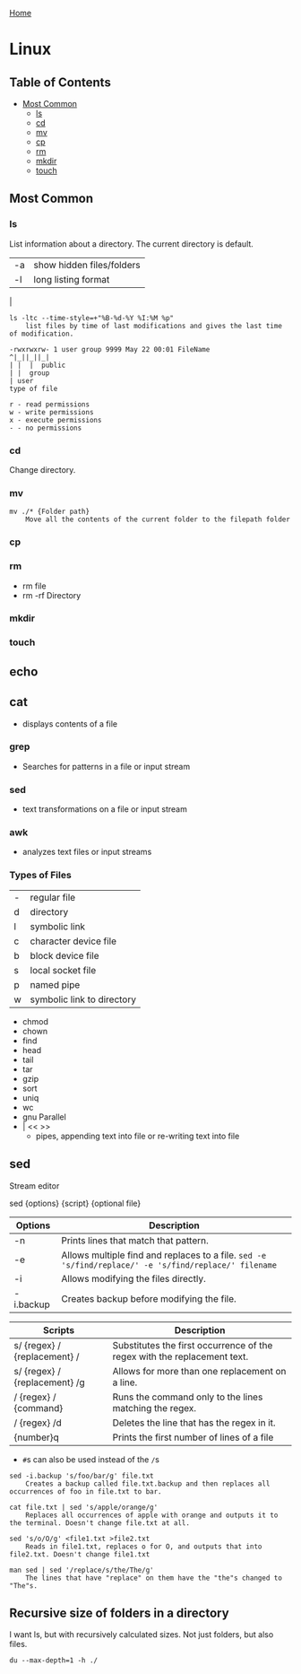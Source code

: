[Home](./README.md)

# Linux

## Table of Contents
- [Most Common](#most-common)
    - [ls](#ls)
    - [cd](#cd)
    - [mv](#mv)
    - [cp](#cp)
    - [rm](#rm)
    - [mkdir](#mkdir)
    - [touch](#touch)


## Most Common
### ls
List information about a directory. The current directory is default.

|    |                           |
|----|---------------------------|
| -a | show hidden files/folders |
| -l | long listing format       |
| 

```
ls -ltc --time-style=+"%B-%d-%Y %I:%M %p"
    list files by time of last modifications and gives the last time of modification.

-rwxrwxrw- 1 user group 9999 May 22 00:01 FileName
^|_||_||_|
| |  |  public
| |  group
| user
type of file

r - read permissions
w - write permissions
x - execute permissions
- - no permissions
```

### cd
Change directory.
### mv
```
mv ./* {Folder path}
    Move all the contents of the current folder to the filepath folder
```
### cp
### rm
- rm file
- rm -rf Directory
### mkdir
### touch

## echo
## cat
- displays contents of a file

### grep
- Searches for patterns in a file or input stream
### sed
- text transformations on a file or input stream
### awk
- analyzes text files or input streams

### Types of Files

|   |                            |
|---|----------------------------|
| - | regular file               |
| d | directory                  |
| l | symbolic link              |
| c | character device file      |
| b | block device file          |
| s | local socket file          |
| p | named pipe                 |
| w | symbolic link to directory |

- chmod
- chown
- find
- head
- tail
- tar
- gzip
- sort
- uniq
- wc
- gnu Parallel
- | << >>
    - pipes, appending text into file or re-writing text into file


## sed
Stream editor

sed {options} {script} {optional file}

| Options   | Description                                           |
|-----------|-------------------------------------------------------|
| -n        | Prints lines that match that pattern.                                        |
| -e        | Allows multiple find and replaces to a file. `sed -e 's/find/replace/' -e 's/find/replace/' filename` |
| -i        | Allows modifying the files directly.                  |
| -i.backup | Creates backup before modifying the file.             |

| Scripts                       | Description                                                                          |
|-------------------------------|--------------------------------------------------------------------------------------|
| s/ {regex} / {replacement} /  | Substitutes the first occurrence of the regex with the replacement text.             |
| s/ {regex} / {replacement} /g | Allows for more than one replacement on a line.                                    |
| / {regex} / {command}         | Runs the command only to the lines matching the regex.                               |
| / {regex} /d                  | Deletes the line that has the regex in it.                                           |
| {number}q                     | Prints the first number of lines of a file                                           |

- `#`s can also be used instead of the `/`s

```
sed -i.backup 's/foo/bar/g' file.txt
    Creates a backup called file.txt.backup and then replaces all occurrences of foo in file.txt to bar.

cat file.txt | sed 's/apple/orange/g' 
    Replaces all occurrences of apple with orange and outputs it to the terminal. Doesn't change file.txt at all.

sed 's/o/O/g' <file1.txt >file2.txt
    Reads in file1.txt, replaces o for O, and outputs that into file2.txt. Doesn't change file1.txt

man sed | sed '/replace/s/the/The/g'
    The lines that have "replace" on them have the "the"s changed to "The"s.
```

## Recursive size of folders in a directory
I want ls, but with recursively calculated sizes. Not just folders, but also files.

`du --max-depth=1 -h ./`
